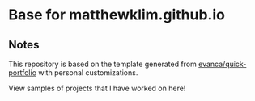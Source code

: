 # Base for matthewklim.github.io

## Notes

This repository is based on the template generated from [evanca/quick-portfolio](https://github.com/evanca/quick-portfolio) with personal customizations.

View samples of projects that I have worked on here!
